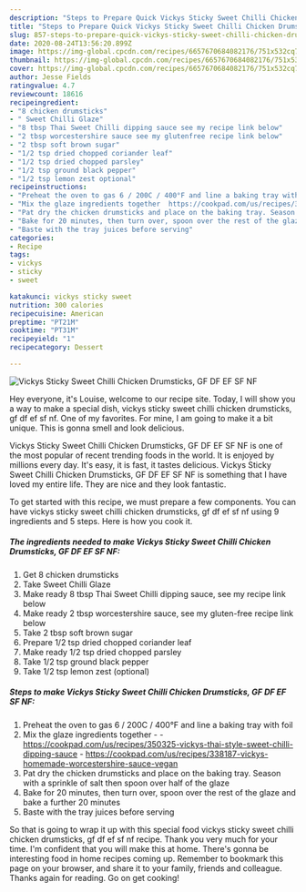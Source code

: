 ```yaml
---
description: "Steps to Prepare Quick Vickys Sticky Sweet Chilli Chicken Drumsticks, GF DF EF SF NF"
title: "Steps to Prepare Quick Vickys Sticky Sweet Chilli Chicken Drumsticks, GF DF EF SF NF"
slug: 857-steps-to-prepare-quick-vickys-sticky-sweet-chilli-chicken-drumsticks-gf-df-ef-sf-nf
date: 2020-08-24T13:56:20.899Z
image: https://img-global.cpcdn.com/recipes/6657670684082176/751x532cq70/vickys-sticky-sweet-chilli-chicken-drumsticks-gf-df-ef-sf-nf-recipe-main-photo.jpg
thumbnail: https://img-global.cpcdn.com/recipes/6657670684082176/751x532cq70/vickys-sticky-sweet-chilli-chicken-drumsticks-gf-df-ef-sf-nf-recipe-main-photo.jpg
cover: https://img-global.cpcdn.com/recipes/6657670684082176/751x532cq70/vickys-sticky-sweet-chilli-chicken-drumsticks-gf-df-ef-sf-nf-recipe-main-photo.jpg
author: Jesse Fields
ratingvalue: 4.7
reviewcount: 18616
recipeingredient:
- "8 chicken drumsticks"
- " Sweet Chilli Glaze"
- "8 tbsp Thai Sweet Chilli dipping sauce see my recipe link below"
- "2 tbsp worcestershire sauce see my glutenfree recipe link below"
- "2 tbsp soft brown sugar"
- "1/2 tsp dried chopped coriander leaf"
- "1/2 tsp dried chopped parsley"
- "1/2 tsp ground black pepper"
- "1/2 tsp lemon zest optional"
recipeinstructions:
- "Preheat the oven to gas 6 / 200C / 400°F and line a baking tray with foil"
- "Mix the glaze ingredients together  https://cookpad.com/us/recipes/350325-vickys-thai-style-sweet-chilli-dipping-sauce https://cookpad.com/us/recipes/338187-vickys-homemade-worcestershire-sauce-vegan"
- "Pat dry the chicken drumsticks and place on the baking tray. Season with a sprinkle of salt then spoon over half of the glaze"
- "Bake for 20 minutes, then turn over, spoon over the rest of the glaze and bake a further 20 minutes"
- "Baste with the tray juices before serving"
categories:
- Recipe
tags:
- vickys
- sticky
- sweet

katakunci: vickys sticky sweet 
nutrition: 300 calories
recipecuisine: American
preptime: "PT21M"
cooktime: "PT31M"
recipeyield: "1"
recipecategory: Dessert

---
```



![Vickys Sticky Sweet Chilli Chicken Drumsticks, GF DF EF SF NF](https://img-global.cpcdn.com/recipes/6657670684082176/751x532cq70/vickys-sticky-sweet-chilli-chicken-drumsticks-gf-df-ef-sf-nf-recipe-main-photo.jpg)

Hey everyone, it's Louise, welcome to our recipe site. Today, I will show you a way to make a special dish, vickys sticky sweet chilli chicken drumsticks, gf df ef sf nf. One of my favorites. For mine, I am going to make it a bit unique. This is gonna smell and look delicious.

Vickys Sticky Sweet Chilli Chicken Drumsticks, GF DF EF SF NF is one of the most popular of recent trending foods in the world. It is enjoyed by millions every day. It's easy, it is fast, it tastes delicious. Vickys Sticky Sweet Chilli Chicken Drumsticks, GF DF EF SF NF is something that I have loved my entire life. They are nice and they look fantastic.




To get started with this recipe, we must prepare a few components. You can have vickys sticky sweet chilli chicken drumsticks, gf df ef sf nf using 9 ingredients and 5 steps. Here is how you cook it.

<!--inarticleads1-->

##### The ingredients needed to make Vickys Sticky Sweet Chilli Chicken Drumsticks, GF DF EF SF NF:

1. Get 8 chicken drumsticks
1. Take  Sweet Chilli Glaze
1. Make ready 8 tbsp Thai Sweet Chilli dipping sauce, see my recipe link below
1. Make ready 2 tbsp worcestershire sauce, see my gluten-free recipe link below
1. Take 2 tbsp soft brown sugar
1. Prepare 1/2 tsp dried chopped coriander leaf
1. Make ready 1/2 tsp dried chopped parsley
1. Take 1/2 tsp ground black pepper
1. Take 1/2 tsp lemon zest (optional)




<!--inarticleads2-->

##### Steps to make Vickys Sticky Sweet Chilli Chicken Drumsticks, GF DF EF SF NF:

1. Preheat the oven to gas 6 / 200C / 400°F and line a baking tray with foil
1. Mix the glaze ingredients together -  - https://cookpad.com/us/recipes/350325-vickys-thai-style-sweet-chilli-dipping-sauce - https://cookpad.com/us/recipes/338187-vickys-homemade-worcestershire-sauce-vegan
1. Pat dry the chicken drumsticks and place on the baking tray. Season with a sprinkle of salt then spoon over half of the glaze
1. Bake for 20 minutes, then turn over, spoon over the rest of the glaze and bake a further 20 minutes
1. Baste with the tray juices before serving




So that is going to wrap it up with this special food vickys sticky sweet chilli chicken drumsticks, gf df ef sf nf recipe. Thank you very much for your time. I'm confident that you will make this at home. There's gonna be interesting food in home recipes coming up. Remember to bookmark this page on your browser, and share it to your family, friends and colleague. Thanks again for reading. Go on get cooking!
